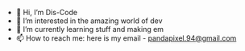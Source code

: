 - 👋 Hi, I’m Dis-Code
- 👀 I’m interested in the amazing world of dev
- 🌱 I’m currently learning stuff and making em
- 📫 How to reach me: here is my email - pandapixel.94@gmail.com

